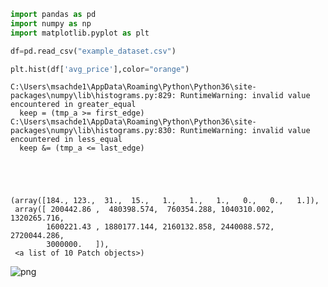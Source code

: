 ```python
import pandas as pd
import numpy as np
import matplotlib.pyplot as plt
```


```python
df=pd.read_csv("example_dataset.csv")
```


```python
plt.hist(df['avg_price'],color="orange")
```

    C:\Users\msachde1\AppData\Roaming\Python\Python36\site-packages\numpy\lib\histograms.py:829: RuntimeWarning: invalid value encountered in greater_equal
      keep = (tmp_a >= first_edge)
    C:\Users\msachde1\AppData\Roaming\Python\Python36\site-packages\numpy\lib\histograms.py:830: RuntimeWarning: invalid value encountered in less_equal
      keep &= (tmp_a <= last_edge)





    (array([184., 123.,  31.,  15.,   1.,   1.,   1.,   0.,   0.,   1.]),
     array([ 200442.86 ,  480398.574,  760354.288, 1040310.002, 1320265.716,
            1600221.43 , 1880177.144, 2160132.858, 2440088.572, 2720044.286,
            3000000.   ]),
     <a list of 10 Patch objects>)




    
![png](random_files/random_2_2.png)
    



```python

```
